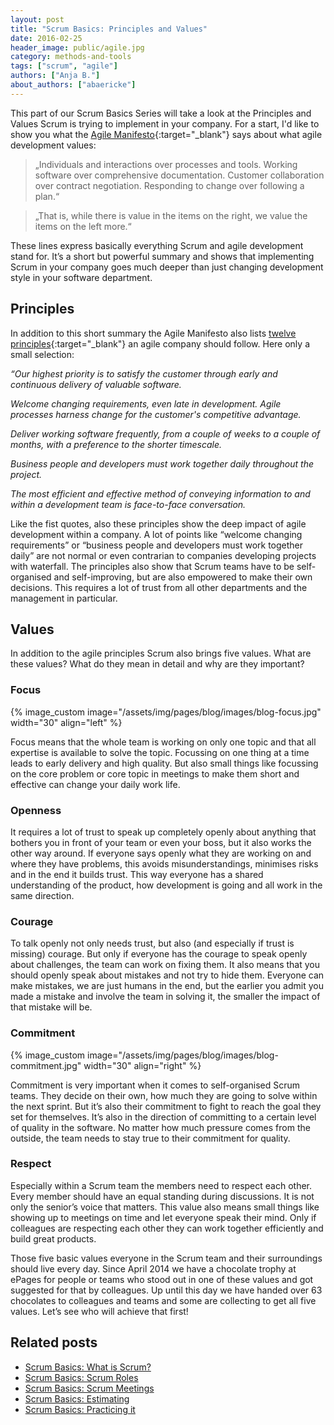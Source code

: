 ```yaml
---
layout: post
title: "Scrum Basics: Principles and Values"
date: 2016-02-25
header_image: public/agile.jpg
category: methods-and-tools
tags: ["scrum", "agile"]
authors: ["Anja B."]
about_authors: ["abaericke"]
---
```


This part of our Scrum Basics Series will take a look at the Principles and Values Scrum is trying to implement in your company.
For a start, I'd like to show you what the [Agile Manifesto](http://www.agilemanifesto.org){:target="_blank"} says about what agile development values:

>„Individuals and interactions over processes and tools.
Working software over comprehensive documentation.
Customer collaboration over contract negotiation.
Responding to change over following a plan.“

>„That is, while there is value in the items on
the right, we value the items on the left more.“

These lines express basically everything Scrum and agile development stand for.
It’s a short but powerful summary and shows that implementing Scrum in your company goes much deeper than just changing development style in your software department.

## Principles

In addition to this short summary the Agile Manifesto also lists [twelve principles](http://agilemanifesto.org/iso/en/principles.html){:target="_blank"} an agile company should follow.
Here only a small selection:

*“Our highest priority is to satisfy the customer
through early and continuous delivery
of valuable software.*

*Welcome changing requirements, even late in
development. Agile processes harness change for
the customer's competitive advantage.*

*Deliver working software frequently, from a
couple of weeks to a couple of months, with a
preference to the shorter timescale.*

*Business people and developers must work
together daily throughout the project.*

*The most efficient and effective method of
conveying information to and within a development
team is face-to-face conversation.*

Like the fist quotes, also these principles show the deep impact of agile development within a company.
A lot of points like “welcome changing requirements” or “business people and developers must work together daily” are not normal or even contrarian to companies developing projects with waterfall.
The principles also show that Scrum teams have to be self-organised and self-improving, but are also empowered to make their own decisions.
This requires a lot of trust from all other departments and the management in particular.

## Values

In addition to the agile principles Scrum also brings five values.
What are these values?
What do they mean in detail and why are they important?

### Focus

{% image_custom image="/assets/img/pages/blog/images/blog-focus.jpg" width="30" align="left" %}

Focus means that the whole team is working on only one topic and that all expertise is available to solve the topic.
Focussing on one thing at a time leads to early delivery and high quality.
But also small things like focussing on the core problem or core topic in meetings to make them short and effective can change your daily work life.

### Openness

It requires a lot of trust to speak up completely openly about anything that bothers you in front of your team or even your boss, but it also works the other way around.
If everyone says openly what they are working on and where they have problems,  this avoids misunderstandings, minimises risks and in the end it builds trust.
This way everyone has a shared understanding of the product, how development is going and all work in the same direction.

### Courage

To talk openly not only needs trust, but also (and especially if trust is missing) courage.
But only if everyone has the courage to speak openly about challenges, the team can work on fixing them.
It also means that you should openly speak about mistakes and not try to hide them.
Everyone can make mistakes, we are just humans in the end, but the earlier you admit you made a mistake and involve the team in solving it, the smaller the impact of that mistake will be.

### Commitment

{% image_custom image="/assets/img/pages/blog/images/blog-commitment.jpg" width="30" align="right" %}

Commitment is very important when it comes to self-organised Scrum teams.
They decide on their own, how much they are going to solve within the next sprint.
But it’s also their commitment to fight to reach the goal they set for themselves.
It’s also in the direction of committing to a certain level of quality in the software.
No matter how much pressure comes from the outside, the team needs to stay true to their commitment for quality.

### Respect

Especially within a Scrum team the members need to respect each other.
Every member should have an equal standing during discussions.
It is not only the senior’s voice that matters.
This value also means small things like showing up to meetings on time and let everyone speak their mind.
Only if colleagues are respecting each other they can work together efficiently and build great products.

Those five basic values everyone in the Scrum team and their surroundings should live every day.
Since April 2014 we have a chocolate trophy at ePages for people or teams who stood out in one of these values and got suggested for that by colleagues.
Up until this day we have handed over 63 chocolates to colleagues and teams and some are collecting to get all five values.
Let’s see who will achieve that first!

## Related posts

* [Scrum Basics: What is Scrum?](/blog/methods-and-tools/scrum-basics-what-is-scrum/)
* [Scrum Basics: Scrum Roles](/blog/methods-and-tools/scrum-basics-scrum-roles/)
* [Scrum Basics: Scrum Meetings](/blog/methods-and-tools/scrum-basics-scrum-meetings/)
* [Scrum Basics: Estimating](/blog/methods-and-tools/scrum-basics-estimating/)
* [Scrum Basics: Practicing it](/blog/methods-and-tools/scrum-basics-practicing-it/)
